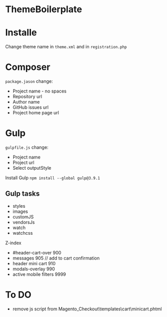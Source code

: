 # ThemeBoilerplate

# Installe
Change theme name in ```theme.xml``` and in ```registration.php```

	
# Composer
```package.jason``` change:
- Project name - no spaces
- Repository url
- Author name
- GitHub issues url
- Project home page url

# Gulp
```gulpfile.js``` change:

- Project name
- Project url
- Select outputStyle

Install Gulp ```npm install --global gulp@3.9.1```

## Gulp tasks
- styles
- images
- customJS
- vendorsJs
- watch
- watchcss


Z-index 
- #header-cart-over 900
- messages 905 // add to cart confirmation
- header mini cart 910
- modals-overlay 990
- active mobile filters 9999

# To DO
- remove js script from Magento_Checkout\templates\cart\minicart.phtml 

